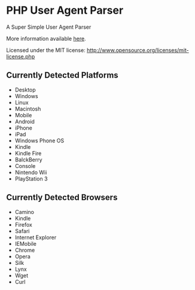 PHP User Agent Parser
=====================

A Super Simple User Agent Parser

More information available [here](http://donatstudios.com/PHP-Parser-HTTP_USER_AGENT).

Licensed under the MIT license: http://www.opensource.org/licenses/mit-license.php

Currently Detected Platforms
----------------------------

- Desktop
 - Windows
 - Linux
 - Macintosh
- Mobile
 - Android
 - iPhone
 - iPad
 - Windows Phone OS
 - Kindle
 - Kindle Fire
 - BalckBerry
- Console
 - Nintendo Wii
 - PlayStation 3

Currently Detected Browsers
----------------------------

- Camino
- Kindle
- Firefox
- Safari
- Internet Explorer
- IEMobile
- Chrome
- Opera
- Silk
- Lynx
- Wget
- Curl